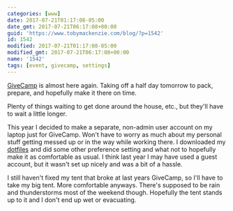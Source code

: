 ```yaml
---
categories: [www]
date: 2017-07-21T01:17:08-05:00
date_gmt: 2017-07-21T06:17:08+00:00
guid: 'https://www.tobymackenzie.com/blog/?p=1542'
id: 1542
modified: 2017-07-21T01:17:08-05:00
modified_gmt: 2017-07-21T06:17:08+00:00
name: '1542'
tags: [event, givecamp, settings]
---
```


[GiveCamp](http://clevelandgivecamp.org/) is almost here again.  Taking off a half day tomorrow to pack, prepare, and hopefully make it there on time.

<!--more-->

Plenty of things waiting to get done around the house, etc., but they'll have to wait a little longer.

This year I decided to make a separate, non-admin user account on my laptop just for GiveCamp.  Won't have to worry as much about my personal stuff getting messed up or in the way while working there.  I downloaded my [dotfiles](https://github.com/tobymackenzie/dotfiles) and did some other preference setting and what not to hopefully make it as comfortable as usual.  I think last year I may have used a guest account, but it wasn't set up nicely and was a bit of a hassle.

I still haven't fixed my tent that broke at last years GiveCamp, so I'll have to take my big tent.  More comfortable anyways.  There's supposed to be rain and thunderstorms most of the weekend though.  Hopefully the tent stands up to it and I don't end up wet or evacuating.
